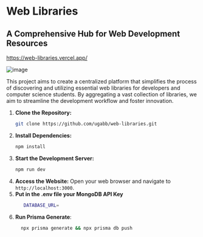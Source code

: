 # Web Libraries

## A Comprehensive Hub for Web Development Resources
https://web-libraries.vercel.app/

![image](https://github.com/user-attachments/assets/8e96565b-9f3b-4c1c-ba6a-afee39d6cad3)


This project aims to create a centralized platform that simplifies the process of discovering and utilizing essential web libraries for developers and computer science students. By aggregating a vast collection of libraries, we aim to streamline the development workflow and foster innovation.

1.  **Clone the Repository:**
    ```bash
    git clone https://github.com/ugabb/web-libraries.git
    ```
2.  **Install Dependencies:**
    ```bash
    npm install
    ```
3.  **Start the Development Server:**
    ```bash
    npm run dev
    ```
4.  **Access the Website:** Open your web browser and navigate to `http://localhost:3000`.
5.  **Put in the .env file your MongoDB API Key**
    ```bash
       DATABASE_URL=
    ```
7.  **Run Prisma Generate**:
     ```bash
       npx prisma generate && npx prisma db push
    ```
